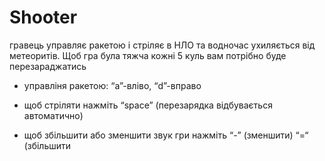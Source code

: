 # Shooter
гравець управляє ракетою і стріляє в НЛО та водночас ухиляється від метеоритів. Щоб гра була тяжча кожні 5 куль вам потрібно буде перезараджатись

- управліня ракетою: “a”-вліво, “d”-вправо 

- щоб стріляти нажміть “space” (перезарядка відбувається автоматично)

- щоб збільшити або зменшити звук гри нажміть “-” (зменшити)  “=“ (збільшити



